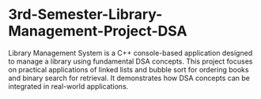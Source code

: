 # 3rd-Semester-Library-Management-Project-DSA
Library Management System is a C++ console-based application designed to manage a library using fundamental DSA concepts. This project focuses on practical applications of linked lists and bubble sort for ordering books and binary search for retrieval. It demonstrates how DSA concepts can be integrated in real-world applications. 
